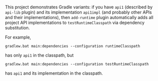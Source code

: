 This project demonstrates Gradle variants: if you have `api1` (described by `api-lib` plugin) and its implementation `api1impl` (and probably other APIs
and their implementations), then `add-runtime` plugin automatically adds all project API implementations to `testRuntimeClasspath` via dependency substitution.

For example,

`gradlew.bat main:dependencies --configuration runtimeClasspath`

has only `api1` in the classpath, but

`gradlew.bat main:dependencies --configuration testRuntimeClasspath`

has `api1` and its implementation in the classpath.
